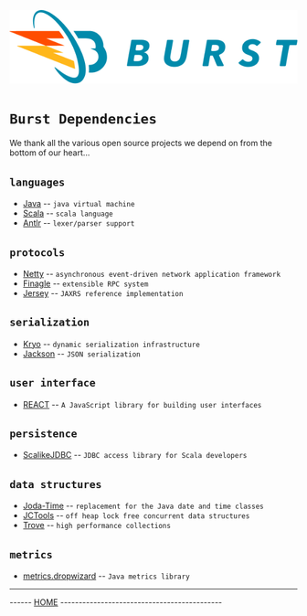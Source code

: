 ![Burst](burst_h.png "")

# `Burst Dependencies`
We thank all the various open source projects we depend on from the 
bottom of our heart...

## `languages`
* [Java](http://http://http://www.java.com/) -- `java virtual machine `
* [Scala](http://http://www.scala-lang.org/) -- `scala language`
* [Antlr](http://www.antlr.org) --  `lexer/parser support`


## `protocols`
* [Netty](https://netty.io) --  `asynchronous event-driven network application framework`
* [Finagle](http://twitter.github.io/finagle/) -- `extensible RPC system`
* [Jersey](https://jersey.java.net/) -- `JAXRS reference implementation`


## `serialization`
* [Kryo](https://github.com/EsotericSoftware/kryo) -- `dynamic serialization infrastructure`
* [Jackson](https://github.com/FasterXML/jackson) -- `JSON serialization`


## `user interface`
* [REACT](https://reactjs.org/) -- `A JavaScript library for building user interfaces`


## `persistence`
* [ScalikeJDBC](http://scalikejdbc.org/) -- `JDBC access library for Scala developers`

## `data structures`
* [Joda-Time](http://www.joda.org/joda-time/) -- `replacement for the Java date and time classes`
* [JCTools](https://github.com/JCTools/JCTools) -- `off heap lock free concurrent data structures`
* [Trove](https://bitbucket.org/robeden/trove/) -- `high performance collections`


## `metrics`
* [metrics.dropwizard](http://metrics.dropwizard.io/) -- `Java metrics library`


---
------ [HOME](../readme.md) --------------------------------------------
